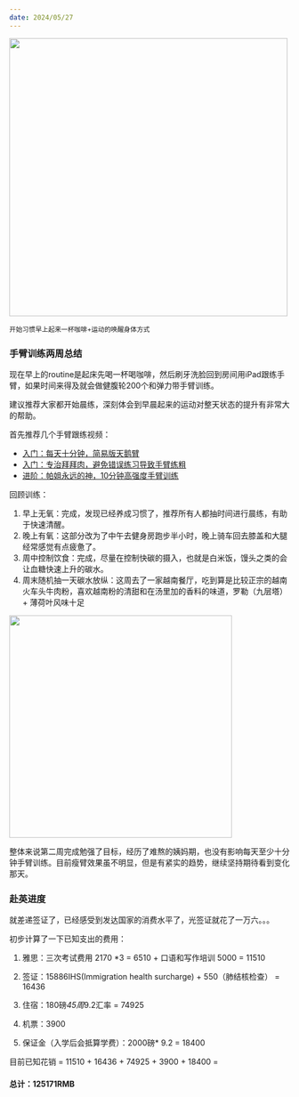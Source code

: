 ```yaml
---
date: 2024/05/27
---
```

<img src="https://cdn.xiaoqiuqiu.cn/20240604123257.png" style="height:500px"/>

<small>开始习惯早上起来一杯咖啡+运动的唤醒身体方式</small>

### 手臂训练两周总结

现在早上的routine是起床先喝一杯喝咖啡，然后刷牙洗脸回到房间用iPad跟练手臂，如果时间来得及就会做健腹轮200个和弹力带手臂训练。

建议推荐大家都开始晨练，深刻体会到早晨起来的运动对整天状态的提升有非常大的帮助。

首先推荐几个手臂跟练视频：

- [入门：每天十分钟，简易版天鹅臂](https://www.bilibili.com/video/BV1r7411D7Lp/?p=2&spm_id_from=333.1007.top_right_bar_window_history.content.click&vd_source=fdde77ac05a4ebcd48e7a0ce622ad778)
- [入门：专治拜拜肉，避免错误练习导致手臂练粗](https://www.bilibili.com/video/BV1do4y1f7Tq/?spm_id_from=333.337.search-card.all.click)
- [进阶：帕姐永远的神，10分钟高强度手臂训练](https://www.bilibili.com/video/BV1A441167xb/?spm_id_from=333.999.0.0&vd_source=fdde77ac05a4ebcd48e7a0ce622ad778)

回顾训练：

1. 早上无氧：完成，发现已经养成习惯了，推荐所有人都抽时间进行晨练，有助于快速清醒。
2. 晚上有氧：这部分改为了中午去健身房跑步半小时，晚上骑车回去膝盖和大腿经常感觉有点疲惫了。
3. 周中控制饮食：完成，尽量在控制快碳的摄入，也就是白米饭，馒头之类的会让血糖快速上升的碳水。
4. 周末随机抽一天碳水放纵：这周去了一家越南餐厅，吃到算是比较正宗的越南火车头牛肉粉，喜欢越南粉的清甜和在汤里加的香料的味道，罗勒（九层塔）+ 薄荷叶风味十足
<img src="https://cdn.xiaoqiuqiu.cn/20240604124318.png" width="400"/>

整体来说第二周完成勉强了目标，经历了难熬的姨妈期，也没有影响每天至少十分钟手臂训练。目前瘦臂效果虽不明显，但是有紧实的趋势，继续坚持期待看到变化那天。

### 赴英进度

就差递签证了，已经感受到发达国家的消费水平了，光签证就花了一万六。。。

初步计算了一下已知支出的费用：

1. 雅思：三次考试费用 2170 *3 = 6510 + 口语和写作培训 5000 = 11510

2. 签证：15886IHS(Immigration health surcharge) + 550（肺结核检查） = 16436

3. 住宿：180磅*45周*9.2汇率 = 74925
4. 机票：3900
5. 保证金（入学后会抵算学费）：2000磅* 9.2 = 18400

目前已知花销 = 11510 + 16436 + 74925 + 3900 + 18400 = <h4>总计：**125171RMB**</h4>
